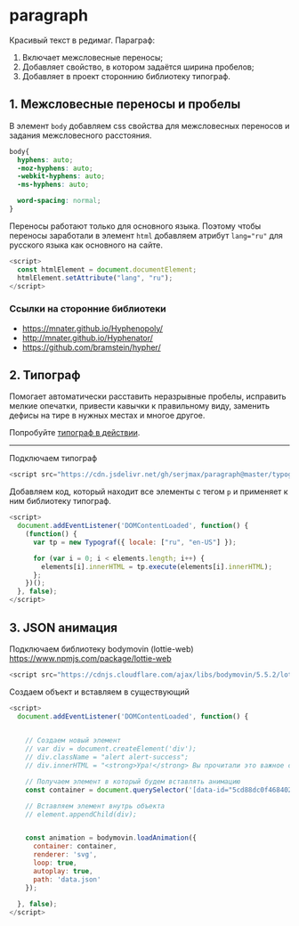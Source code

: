 # paragraph
Красивый текст в редимаг. 
Параграф:
1. Включает межсловесные переносы;
1. Добавляет свойство, в котором задаётся ширина пробелов;
1. Добавляет в проект стороннию библиотеку типограф.

## 1. Межсловесные переносы и пробелы
В элемент `body` добавляем css свойства для межсловесных переносов и задания межсловесного расстояния.
```css
body{
  hyphens: auto;
  -moz-hyphens: auto;
  -webkit-hyphens: auto;
  -ms-hyphens: auto;

  word-spacing: normal;
}
```

Переносы работают только для основного языка. Поэтому чтобы переносы заработали в элемент `html` добавляем атрибут `lang="ru"` для русского языка как основного на сайте.
```javascript
<script>
  const htmlElement = document.documentElement;
  htmlElement.setAttribute("lang", "ru");
</script>
```

### Ссылки на сторонние библиотеки
+ https://mnater.github.io/Hyphenopoly/
+ http://mnater.github.io/Hyphenator/
+ https://github.com/bramstein/hypher/

## 2. Типограф
Помогает автоматически расставить неразрывные пробелы, исправить мелкие опечатки, привести кавычки к правильному виду, заменить дефисы на тире в нужных местах и многое другое.

Попробуйте [типограф в действии](https://typograf.github.io).
___
Подключаем типограф
```js
<script src="https://cdn.jsdelivr.net/gh/serjmax/paragraph@master/typograf.min.js"></script>
```

Добавляем код, который находит все элементы с тегом `p` и применяет к ним библиотеку типограф.
```js
<script>
  document.addEventListener('DOMContentLoaded', function() {
  	(function() {
      var tp = new Typograf({ locale: ["ru", "en-US"] });

      for (var i = 0; i < elements.length; i++) {
        elements[i].innerHTML = tp.execute(elements[i].innerHTML);
      };
    })();
  }, false);
</script>
```

## 3. JSON анимация

Подключаем библиотеку bodymovin (lottie-web)
https://www.npmjs.com/package/lottie-web


```js
<script src="https://cdnjs.cloudflare.com/ajax/libs/bodymovin/5.5.2/lottie_svg.min.js"></script>
```

Создаем объект и вставляем в существующий

```js
<script>
  document.addEventListener('DOMContentLoaded', function() {

  
    // Создаем новый элемент
    // var div = document.createElement('div');
    // div.className = "alert alert-success";
    // div.innerHTML = "<strong>Ура!</strong> Вы прочитали это важное сообщение.";

    // Получаем элемент в который будем вставлять анимацию
    const container = document.querySelector('[data-id="5cd88dc0f468402c4a53e9e0"]');

    // Вставляем элемент внутрь объекта
    // element.appendChild(div);


    const animation = bodymovin.loadAnimation({
      container: container,
      renderer: 'svg',
      loop: true,
      autoplay: true,
      path: 'data.json'
    });
    
  }, false);
</script>
```